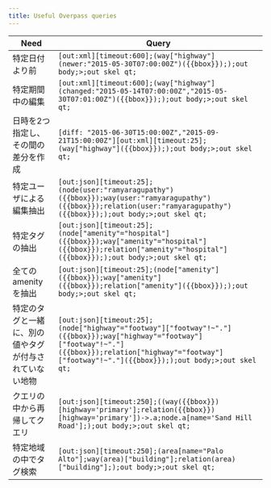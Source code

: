 ```yaml
---
title: Useful Overpass queries
---
```



Need | Query
---|---
特定日付より前| `[out:xml][timeout:600];(way["highway"](newer:"2015-05-30T07:00:00Z")({{bbox}}););out body;>;out skel qt;`
特定期間中の編集|`[out:xml][timeout:600];(way["highway"](changed:"2015-05-14T07:00:00Z","2015-05-30T07:01:00Z")({{bbox}}););out body;>;out skel qt;`
日時を2つ指定し、その間の差分を作成| `[diff: "2015-06-30T15:00:00Z","2015-09-21T15:00:00Z"][out:xml][timeout:25];(way["highway"]({{bbox}}););out body;>;out skel qt;`
特定ユーザによる編集抽出| `[out:json][timeout:25];(node(user:"ramyaragupathy")({{bbox}});way(user:"ramyaragupathy")({{bbox}});relation(user:"ramyaragupathy")({{bbox}}););out body;>;out skel qt;`
特定タグの抽出| `[out:json][timeout:25];(node["amenity"="hospital"]({{bbox}});way["amenity"="hospital"]({{bbox}});relation["amenity"="hospital"]({{bbox}}););out body;>;out skel qt;`
全てのamenityを抽出| `[out:json][timeout:25];(node["amenity"]({{bbox}});way["amenity"]({{bbox}});relation["amenity"]({{bbox}}););out body;>;out skel qt;`
特定のタグと一緒に、別の値やタグが付与されていない地物| `[out:json][timeout:25];(node["highway"="footway"]["footway"!~"."]({{bbox}});way["highway"="footway"]["footway"!~"."]({{bbox}});relation["highway"="footway"]["footway"!~"."]({{bbox}}););out body;>;out skel qt;`
クエリの中から再帰してクエリ| `[out:json][timeout:250];((way({{bbox}})[highway='primary'];relation({{bbox}})[highway='primary'])->.a;node.a[name='Sand Hill Road'];);out body;>;out skel qt;`
特定地域の中でタグ検索| `[out:json][timeout:250];(area[name="Palo Alto"];way(area)["building"];relation(area)["building"];);out body;>;out skel qt;`